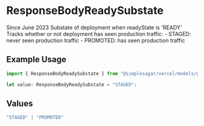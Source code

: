 # ResponseBodyReadySubstate

Since June 2023 Substate of deployment when readyState is 'READY' Tracks whether or not deployment has seen production traffic: - STAGED: never seen production traffic - PROMOTED: has seen production traffic

## Example Usage

```typescript
import { ResponseBodyReadySubstate } from "@simplesagar/vercel/models/getdeploymentop.js";

let value: ResponseBodyReadySubstate = "STAGED";
```

## Values

```typescript
"STAGED" | "PROMOTED"
```